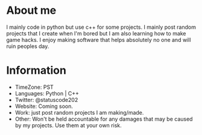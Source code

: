 # About me
  I mainly code in python but use c++ for some projects. I mainly post random projects that I create when I'm bored but I am also learning how to make game hacks. I enjoy making software that helps absolutely no one and will ruin peoples day.

# Information
- TimeZone: PST
- Languages: Python | C++
- Twitter: @statuscode202
- Website: Coming soon.
- Work: just post random projects I am making/made.
- Other: Won't be held accountable for any damages that may be caused by my projects. Use them at your own risk.

